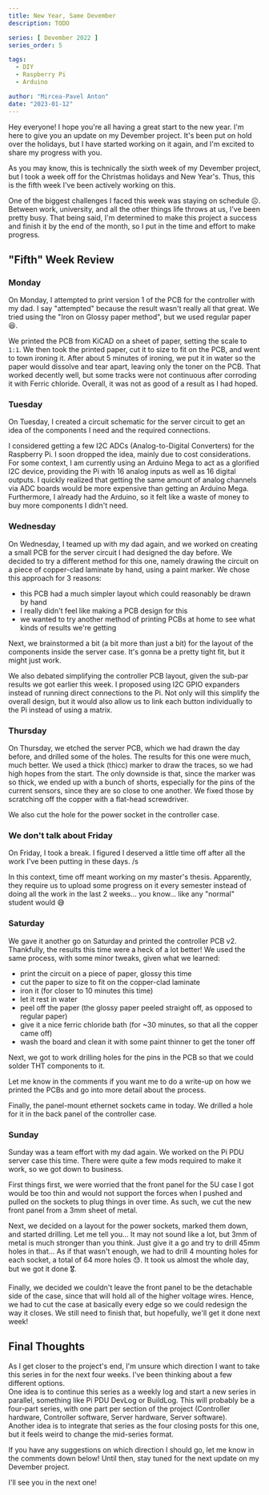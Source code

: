 ```yaml
---
title: New Year, Same Devember
description: TODO

series: [ Devember 2022 ]
series_order: 5

tags:
  - DIY
  - Raspberry Pi
  - Arduino

author: "Mircea-Pavel Anton"
date: "2023-01-12"
---
```


Hey everyone! I hope you're all having a great start to the new year. I'm here to give you an update on my Devember project. It's been put on hold over the holidays, but I have started working on it again, and I'm excited to share my progress with you.

As you may know, this is technically the sixth week of my Devember project, but I took a week off for the Christmas holidays and New Year's. Thus, this is the fifth week I've been actively working on this.

One of the biggest challenges I faced this week was staying on schedule ☹️. Between work, university, and all the other things life throws at us, I've been pretty busy. That being said, I'm determined to make this project a success and finish it by the end of the month, so I put in the time and effort to make progress. 

## "Fifth" Week Review

### Monday

On Monday, I attempted to print version 1 of the PCB for the controller with my dad. I say "attempted" because the result wasn't really all that great. We tried using the "Iron on Glossy paper method", but we used regular paper 😆.

We printed the PCB from KiCAD on a sheet of paper, setting the scale to `1:1`. We then took the printed paper, cut it to size to fit on the PCB, and went to town ironing it. After about 5 minutes of ironing, we put it in water so the paper would dissolve and tear apart, leaving only the toner on the PCB. That worked decently well, but some tracks were not continuous after corroding it with Ferric chloride. Overall, it was not as good of a result as I had hoped.

### Tuesday

On Tuesday, I created a circuit schematic for the server circuit to get an idea of the components I need and the required connections.

I considered getting a few I2C ADCs (Analog-to-Digital Converters) for the Raspberry Pi. I soon dropped the idea, mainly due to cost considerations. For some context, I am currently using an Arduino Mega to act as a glorified I2C device, providing the Pi with 16 analog inputs as well as 16 digital outputs. I quickly realized that getting the same amount of analog channels via ADC boards would be more expensive than getting an Arduino Mega. Furthermore, I already had the Arduino, so it felt like a waste of money to buy more components I didn't need.

### Wednesday

On Wednesday, I teamed up with my dad again, and we worked on creating a small PCB for the server circuit I had designed the day before. We decided to try a different method for this one, namely drawing the circuit on a piece of copper-clad laminate by hand, using a paint marker. We chose this approach for 3 reasons:

- this PCB had a much simpler layout which could reasonably be drawn by hand
- I really didn't feel like making a PCB design for this 
- we wanted to try another method of printing PCBs at home to see what kinds of results we're getting

Next, we brainstormed a bit (a bit more than just a bit)  for the layout of the components inside the server case. It's gonna be a pretty tight fit, but it might just work.

We also debated simplifying the controller PCB layout, given the sub-par results we got earlier this week. I proposed using I2C GPIO expanders instead of running direct connections to the Pi. Not only will this simplify the overall design, but it would also allow us to link each button individually to the Pi instead of using a matrix.

### Thursday

On Thursday, we etched the server PCB, which we had drawn the day before, and drilled some of the holes. The results for this one were much, much better. We used a thick (thicc) marker to draw the traces, so we had high hopes from the start. The only downside is that, since the marker was so thick, we ended up with a bunch of shorts, especially for the pins of the current sensors, since they are so close to one another. We fixed those by scratching off the copper with a flat-head screwdriver.

We also cut the hole for the power socket in the controller case. 

### We don't talk about Friday

On Friday, I took a break. I figured I deserved a little time off after all the work I've been putting in these days. /s

In this context, time off meant working on my master's thesis. Apparently, they require us to upload some progress on it every semester instead of doing all the work in the last 2 weeks... you know... like any "normal" student would 😅

### Saturday

We gave it another go on Saturday and printed the controller PCB v2. Thankfully, the results this time were a heck of a lot better! We used the same process, with some minor tweaks, given what we learned:

- print the circuit on a piece of paper, glossy this time
- cut the paper to size to fit on the copper-clad laminate
- iron it (for closer to 10 minutes this time)
- let it rest in water
- peel off the paper (the glossy paper peeled straight off, as opposed to regular paper)
- give it a nice ferric chloride bath (for ~30 minutes, so that all the copper came off)
- wash the board and clean it with some paint thinner to get the toner off

Next, we got to work drilling holes for the pins in the PCB so that we could solder THT components to it.

Let me know in the comments if you want me to do a write-up on how we printed the PCBs and go into more detail about the process.

Finally, the panel-mount ethernet sockets came in today. We drilled a hole for it in the back panel of the controller case.

### Sunday

Sunday was a team effort with my dad again. We worked on the Pi PDU server case this time. There were quite a few mods required to make it work, so we got down to business.

First things first, we were worried that the front panel for the 5U case I got would be too thin and would not support the forces when I pushed and pulled on the sockets to plug things in over time. As such, we cut the new front panel from a 3mm sheet of metal.

Next, we decided on a layout for the power sockets, marked them down, and started drilling. Let me tell you... It may not sound like a lot, but 3mm of metal is much stronger than you think. Just give it a go and try to drill 45mm holes in that... As if that wasn't enough, we had to drill 4 mounting holes for each socket, a total of 64 more holes 😓. It took us almost the whole day, but we got it done 🎖️.

Finally, we decided we couldn't leave the front panel to be the detachable side of the case, since that will hold all of the higher voltage wires. Hence, we had to cut the case at basically every edge so we could redesign the way it closes. We still need to finish that, but hopefully, we'll get it done next week!

## Final Thoughts

As I get closer to the project's end, I'm unsure which direction I want to take this series in for the next four weeks. I've been thinking about a few different options.  
One idea is to continue this series as a weekly log and start a new series in parallel, something like Pi PDU DevLog or BuildLog. This will probably be a four-part series, with one part per section of the project (Controller hardware, Controller software, Server hardware, Server software).  
Another idea is to integrate that series as the four closing posts for this one, but it feels weird to change the mid-series format.

If you have any suggestions on which direction I should go, let me know in the comments down below! Until then, stay tuned for the next update on my Devember project.

I'll see you in the next one!
